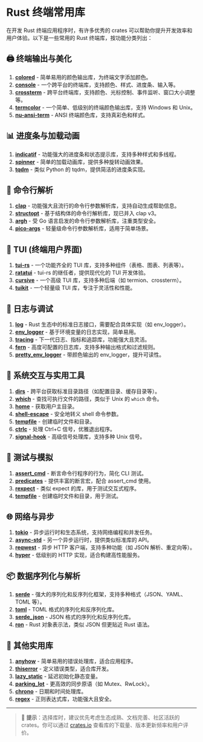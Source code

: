 # Rust 终端常用库

在开发 Rust 终端应用程序时，有许多优秀的 crates 可以帮助你提升开发效率和用户体验。以下是一些常用的 Rust 终端库，按功能分类列出：

## 🖨️ 终端输出与美化

1. **[colored](https://crates.io/crates/colored)** - 简单易用的颜色输出库，为终端文字添加颜色。
2. **[console](https://crates.io/crates/console)** - 一个跨平台的终端库，支持颜色、样式、进度条、输入等。
3. **[crossterm](https://crates.io/crates/crossterm)** - 跨平台终端库，支持颜色、光标控制、事件监听、窗口大小调整等。
4. **[termcolor](https://crates.io/crates/termcolor)** - 一个简单、低级别的终端颜色输出库，支持 Windows 和 Unix。
5. **[nu-ansi-term](https://crates.io/crates/nu-ansi-term)** - ANSI 终端颜色库，支持真彩色和样式。

## 📊 进度条与加载动画

1. **[indicatif](https://crates.io/crates/indicatif)** - 功能强大的进度条和状态提示库，支持多种样式和多线程。
2. **[spinner](https://crates.io/crates/spinner)** - 简单的加载动画库，提供多种旋转动画效果。
3. **[tqdm](https://crates.io/crates/tqdm)** - 类似 Python 的 tqdm，提供简洁的进度条实现。

## 🎯 命令行解析

1. **[clap](https://crates.io/crates/clap)** - 功能强大且流行的命令行参数解析库，支持自动生成帮助信息。
2. **[structopt](https://crates.io/crates/structopt)** - 基于结构体的命令行解析库，现已并入 clap v3。
3. **[argh](https://crates.io/crates/argh)** - 受 Go 语言启发的命令行参数解析库，注重类型安全。
4. **[pico-args](https://crates.io/crates/pico-args)** - 轻量级命令行参数解析库，适用于简单场景。

## 🧭 TUI (终端用户界面)

1. **[tui-rs](https://crates.io/crates/tui-rs)** - 一个功能齐全的 TUI 库，支持多种组件（表格、图表、列表等）。
2. **[ratatui](https://crates.io/crates/ratatui)** - tui-rs 的继任者，提供现代化的 TUI 开发体验。
3. **[cursive](https://crates.io/crates/cursive)** - 一个高级 TUI 库，支持多种后端（如 termion、crossterm）。
4. **[tuikit](https://crates.io/crates/tuikit)** - 一个轻量级 TUI 库，专注于灵活性和性能。

## 📝 日志与调试

1. **[log](https://crates.io/crates/log)** - Rust 生态中的标准日志接口，需要配合具体实现（如 env_logger）。
2. **[env_logger](https://crates.io/crates/env_logger)** - 基于环境变量的日志实现，简单易用。
3. **[tracing](https://crates.io/crates/tracing)** - 下一代日志、指标和追踪库，功能强大且灵活。
4. **[fern](https://crates.io/crates/fern)** - 高度可配置的日志库，支持多种输出格式和过滤规则。
5. **[pretty_env_logger](https://crates.io/crates/pretty_env_logger)** - 带颜色输出的 env_logger，提升可读性。

## 🔧 系统交互与实用工具

1. **[dirs](https://crates.io/crates/dirs)** - 跨平台获取标准目录路径（如配置目录、缓存目录等）。
2. **[which](https://crates.io/crates/which)** - 查找可执行文件的路径，类似于 Unix 的 `which` 命令。
3. **[home](https://crates.io/crates/home)** - 获取用户主目录。
4. **[shell-escape](https://crates.io/crates/shell-escape)** - 安全地转义 shell 命令参数。
5. **[tempfile](https://crates.io/crates/tempfile)** - 创建临时文件和目录。
6. **[ctrlc](https://crates.io/crates/ctrlc)** - 处理 Ctrl+C 信号，优雅退出程序。
7. **[signal-hook](https://crates.io/crates/signal-hook)** - 高级信号处理库，支持多种 Unix 信号。

## 🧪 测试与模拟

1. **[assert_cmd](https://crates.io/crates/assert_cmd)** - 断言命令行程序的行为，简化 CLI 测试。
2. **[predicates](https://crates.io/crates/predicates)** - 提供丰富的断言宏，配合 assert_cmd 使用。
3. **[rexpect](https://crates.io/crates/rexpect)** - 类似 expect 的库，用于测试交互式程序。
4. **[tempfile](https://crates.io/crates/tempfile)** - 创建临时文件和目录，用于测试。

## 🌐 网络与异步

1. **[tokio](https://crates.io/crates/tokio)** - 异步运行时和生态系统，支持网络编程和并发任务。
2. **[async-std](https://crates.io/crates/async-std)** - 另一个异步运行时，提供类似标准库的 API。
3. **[reqwest](https://crates.io/crates/reqwest)** - 异步 HTTP 客户端，支持多种功能（如 JSON 解析、重定向等）。
4. **[hyper](https://crates.io/crates/hyper)** - 低级别的 HTTP 实现，适合构建高性能服务。

## 📦 数据序列化与解析

1. **[serde](https://crates.io/crates/serde)** - 强大的序列化和反序列化框架，支持多种格式（JSON、YAML、TOML 等）。
2. **[toml](https://crates.io/crates/toml)** - TOML 格式的序列化和反序列化库。
3. **[serde_json](https://crates.io/crates/serde_json)** - JSON 格式的序列化和反序列化库。
4. **[ron](https://crates.io/crates/ron)** - Rust 对象表示法，类似 JSON 但更贴近 Rust 语法。

## 🧠 其他实用库

1. **[anyhow](https://crates.io/crates/anyhow)** - 简单易用的错误处理库，适合应用程序。
2. **[thiserror](https://crates.io/crates/thiserror)** - 定义错误类型，适合库开发。
3. **[lazy_static](https://crates.io/crates/lazy_static)** - 延迟初始化静态变量。
4. **[parking_lot](https://crates.io/crates/parking_lot)** - 更高效的同步原语（如 Mutex、RwLock）。
5. **[chrono](https://crates.io/crates/chrono)** - 日期和时间处理库。
6. **[regex](https://crates.io/crates/regex)** - 正则表达式库，功能强大且安全。

---

> 📌 **提示**：选择库时，建议优先考虑生态成熟、文档完善、社区活跃的 crates。你可以通过 [crates.io](https://crates.io) 查看库的下载量、版本更新频率和用户评价。